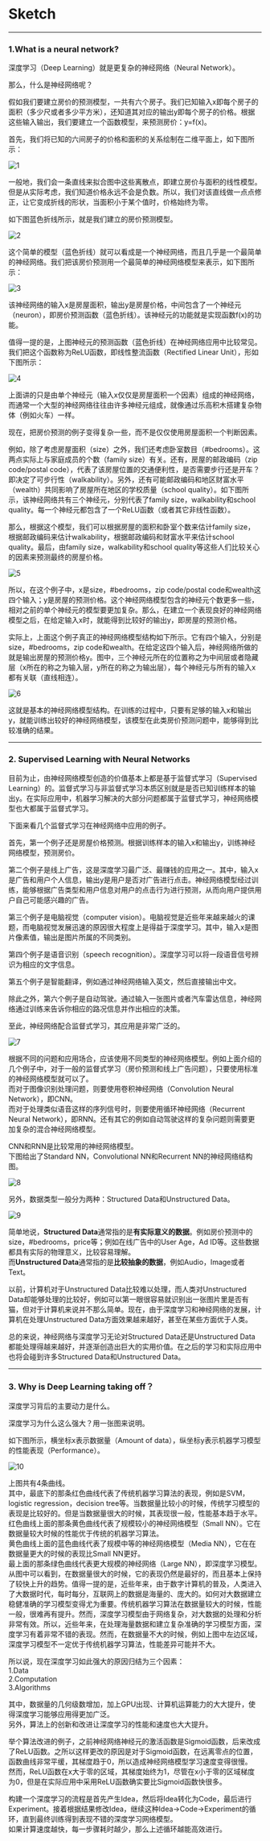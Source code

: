 # Sketch

---

### 1.What is a neural network?
深度学习（Deep Learning）就是更复杂的神经网络（Neural Network）。

那么，什么是神经网络呢？

假如我们要建立房价的预测模型，一共有六个房子。我们已知输入x即每个房子的面积（多少尺或者多少平方米），还知道其对应的输出y即每个房子的价格。根据这些输入输出，我们要建立一个函数模型，来预测房价：y=f(x)。

首先，我们将已知的六间房子的价格和面积的关系绘制在二维平面上，如下图所示：

![1](https://github.com/makixi/MachineLearningNote/blob/master/DeepLearning/Basic/pic/1_1.png?raw=true)

一般地，我们会一条直线来拟合图中这些离散点，即建立房价与面积的线性模型。但是从实际考虑，我们知道价格永远不会是负数。所以，我们对该直线做一点点修正，让它变成折线的形状，当面积小于某个值时，价格始终为零。

如下图蓝色折线所示，就是我们建立的房价预测模型。

![2](https://github.com/makixi/MachineLearningNote/blob/master/DeepLearning/Basic/pic/1_2.png?raw=true)

这个简单的模型（蓝色折线）就可以看成是一个神经网络，而且几乎是一个最简单的神经网络。我们把该房价预测用一个最简单的神经网络模型来表示，如下图所示：

![3](https://github.com/makixi/MachineLearningNote/blob/master/DeepLearning/Basic/pic/1_3.png?raw=true)

该神经网络的输入x是房屋面积，输出y是房屋价格，中间包含了一个神经元（neuron），即房价预测函数（蓝色折线）。该神经元的功能就是实现函数f(x)的功能。

值得一提的是，上图神经元的预测函数（蓝色折线）在神经网络应用中比较常见。我们把这个函数称为ReLU函数，即线性整流函数（Rectified Linear Unit），形如下图所示：

![4](https://github.com/makixi/MachineLearningNote/blob/master/DeepLearning/Basic/pic/1_4.png?raw=true)

上面讲的只是由单个神经元（输入x仅仅是房屋面积一个因素）组成的神经网络，而通常一个大型的神经网络往往由许多神经元组成，就像通过乐高积木搭建复杂物体（例如火车）一样。

现在，把房价预测的例子变得复杂一些，而不是仅仅使用房屋面积一个判断因素。

例如，除了考虑房屋面积（size）之外，我们还考虑卧室数目（#bedrooms）。这两点实际上与家庭成员的个数（family size）有关。还有，房屋的邮政编码（zip code/postal code），代表了该房屋位置的交通便利性，是否需要步行还是开车？即决定了可步行性（walkability）。另外，还有可能邮政编码和地区财富水平（wealth）共同影响了房屋所在地区的学校质量（school quality）。如下图所示，该神经网络共有三个神经元，分别代表了family size，walkability和school quality。每一个神经元都包含了一个ReLU函数（或者其它非线性函数）。

那么，根据这个模型，我们可以根据房屋的面积和卧室个数来估计family size，根据邮政编码来估计walkability，根据邮政编码和财富水平来估计school quality。最后，由family size，walkability和school quality等这些人们比较关心的因素来预测最终的房屋价格。

![5](https://github.com/makixi/MachineLearningNote/blob/master/DeepLearning/Basic/pic/1_5.png?raw=true)

所以，在这个例子中，x是size，#bedrooms，zip code/postal code和wealth这四个输入；y是房屋的预测价格。这个神经网络模型包含的神经元个数更多一些，相对之前的单个神经元的模型要更加复杂。那么，在建立一个表现良好的神经网络模型之后，在给定输入x时，就能得到比较好的输出y，即房屋的预测价格。

实际上，上面这个例子真正的神经网络模型结构如下所示。它有四个输入，分别是size，#bedrooms，zip code和wealth。在给定这四个输入后，神经网络所做的就是输出房屋的预测价格y。图中，三个神经元所在的位置称之为中间层或者隐藏层（x所在的称之为输入层，y所在的称之为输出层），每个神经元与所有的输入x都有关联（直线相连）。

![6](https://github.com/makixi/MachineLearningNote/blob/master/DeepLearning/Basic/pic/1_6.png?raw=true)

这就是基本的神经网络模型结构。在训练的过程中，只要有足够的输入x和输出y，就能训练出较好的神经网络模型，该模型在此类房价预测问题中，能够得到比较准确的结果。

---

### 2. Supervised Learning with Neural Networks
目前为止，由神经网络模型创造的价值基本上都是基于监督式学习（Supervised Learning）的。监督式学习与非监督式学习本质区别就是是否已知训练样本的输出y。在实际应用中，机器学习解决的大部分问题都属于监督式学习，神经网络模型也大都属于监督式学习。

下面来看几个监督式学习在神经网络中应用的例子。

首先，第一个例子还是房屋价格预测。根据训练样本的输入x和输出y，训练神经网络模型，预测房价。

第二个例子是线上广告，这是深度学习最广泛、最赚钱的应用之一。其中，输入x是广告和用户个人信息，输出y是用户是否对广告进行点击。神经网络模型经过训练，能够根据广告类型和用户信息对用户的点击行为进行预测，从而向用户提供用户自己可能感兴趣的广告。

第三个例子是电脑视觉（computer vision）。电脑视觉是近些年来越来越火的课题，而电脑视觉发展迅速的原因很大程度上是得益于深度学习。其中，输入x是图片像素值，输出是图片所属的不同类别。

第四个例子是语音识别（speech recognition）。深度学习可以将一段语音信号辨识为相应的文字信息。

第五个例子是智能翻译，例如通过神经网络输入英文，然后直接输出中文。

除此之外，第六个例子是自动驾驶。通过输入一张图片或者汽车雷达信息，神经网络通过训练来告诉你相应的路况信息并作出相应的决策。

至此，神经网络配合监督式学习，其应用是非常广泛的。

![7](https://github.com/makixi/MachineLearningNote/blob/master/DeepLearning/Basic/pic/1_7.png?raw=true)

根据不同的问题和应用场合，应该使用不同类型的神经网络模型。例如上面介绍的几个例子中，对于一般的监督式学习（房价预测和线上广告问题），只要使用标准的神经网络模型就可以了。<br>
而对于图像识别处理问题，则要使用卷积神经网络（Convolution Neural Network），即CNN。<br>
而对于处理类似语音这样的序列信号时，则要使用循环神经网络（Recurrent Neural Network），即RNN。还有其它的例如自动驾驶这样的复杂问题则需要更加复杂的混合神经网络模型。

CNN和RNN是比较常用的神经网络模型。<br>
下图给出了Standard NN，Convolutional NN和Recurrent NN的神经网络结构图。

![8](https://github.com/makixi/MachineLearningNote/blob/master/DeepLearning/Basic/pic/1_8.png?raw=true)

另外，数据类型一般分为两种：Structured Data和Unstructured Data。

![9](https://github.com/makixi/MachineLearningNote/blob/master/DeepLearning/Basic/pic/1_9.png?raw=true)

简单地说，**Structured Data**通常指的是**有实际意义的数据**。例如房价预测中的size，#bedrooms，price等；例如在线广告中的User Age，Ad ID等。这些数据都具有实际的物理意义，比较容易理解。<br>
而**Unstructured Data**通常指的是**比较抽象的数据**，例如Audio，Image或者Text。

以前，计算机对于Unstructured Data比较难以处理，而人类对Unstructured Data却能够处理的比较好，例如可以第一眼很容易就识别出一张图片里是否有猫，但对于计算机来说并不那么简单。现在，由于深度学习和神经网络的发展，计算机在处理Unstructured Data方面效果越来越好，甚至在某些方面优于人类。

总的来说，神经网络与深度学习无论对Structured Data还是Unstructured Data都能处理得越来越好，并逐渐创造出巨大的实用价值。在之后的学习和实际应用中也将会碰到许多Structured Data和Unstructured Data。

---

### 3. Why is Deep Learning taking off？
深度学习背后的主要动力是什么。

深度学习为什么这么强大？用一张图来说明。

如下图所示，横坐标x表示数据量（Amount of data），纵坐标y表示机器学习模型的性能表现（Performance）。

![10](https://github.com/makixi/MachineLearningNote/blob/master/DeepLearning/Basic/pic/1_10.png?raw=true)

上图共有4条曲线。<br>
其中，最底下的那条红色曲线代表了传统机器学习算法的表现，例如是SVM，logistic regression，decision tree等。当数据量比较小的时候，传统学习模型的表现是比较好的。但是当数据量很大的时候，其表现很一般，性能基本趋于水平。<br>
红色曲线上面的那条黄色曲线代表了规模较小的神经网络模型（Small NN）。它在数据量较大时候的性能优于传统的机器学习算法。<br>
黄色曲线上面的蓝色曲线代表了规模中等的神经网络模型（Media NN），它在在数据量更大的时候的表现比Small NN更好。<br>
最上面的那条绿色曲线代表更大规模的神经网络（Large NN），即深度学习模型。从图中可以看到，在数据量很大的时候，它的表现仍然是最好的，而且基本上保持了较快上升的趋势。值得一提的是，近些年来，由于数字计算机的普及，人类进入了大数据时代，每时每分，互联网上的数据是海量的、庞大的。如何对大数据建立稳健准确的学习模型变得尤为重要。传统机器学习算法在数据量较大的时候，性能一般，很难再有提升。然而，深度学习模型由于网络复杂，对大数据的处理和分析非常有效。所以，近些年来，在处理海量数据和建立复杂准确的学习模型方面，深度学习有着非常不错的表现。然而，在数据量不大的时候，例如上图中左边区域，深度学习模型不一定优于传统机器学习算法，性能差异可能并不大。

所以说，现在深度学习如此强大的原因归结为三个因素：<br>
1.Data<br>
2.Computation<br>
3.Algorithms<br>

其中，数据量的几何级数增加，加上GPU出现、计算机运算能力的大大提升，使得深度学习能够应用得更加广泛。<br>
另外，算法上的创新和改进让深度学习的性能和速度也大大提升。

举个算法改进的例子，之前神经网络神经元的激活函数是Sigmoid函数，后来改成了ReLU函数。之所以这样更改的原因是对于Sigmoid函数，在远离零点的位置，函数曲线非常平缓，其梯度趋于0，所以造成神经网络模型学习速度变得很慢。<br>
然而，ReLU函数在x大于零的区域，其梯度始终为1，尽管在x小于零的区域梯度为0，但是在实际应用中采用ReLU函数确实要比Sigmoid函数快很多。

构建一个深度学习的流程是首先产生Idea，然后将Idea转化为Code，最后进行Experiment。接着根据结果修改Idea，继续这种Idea->Code->Experiment的循环，直到最终训练得到表现不错的深度学习网络模型。<br>
如果计算速度越快，每一步骤耗时越少，那么上述循环越能高效进行。

